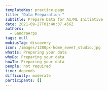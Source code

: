 ```yaml
---
templateKey: practice-page
title: "Data Preparation "
subtitle: Prepare Data for AI/ML Initiative
date: 2021-09-27T01:40:37.456Z
authors:
  - SandraArps
tags: null
mobiusTag: discovery
icon: /images/1280px-home_sweet_studio.jpg
whatIs: Preparing your data
whyDo: Preparing your data
howTo: Preparing your data
people: not required
time: depends
difficulty: moderate
participants: []
---
```

